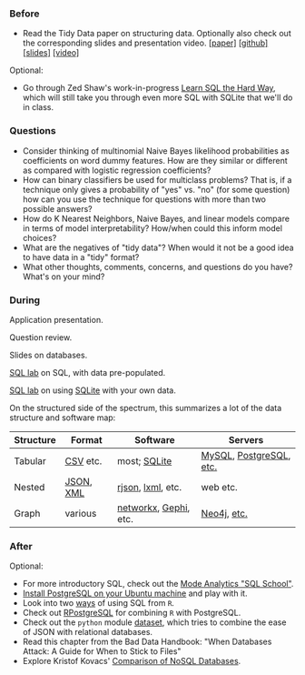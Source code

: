 ### Before

 * Read the Tidy Data paper on structuring data. Optionally also check
   out the corresponding slides and presentation video.
   [[paper]](http://vita.had.co.nz/papers/tidy-data.pdf)
   [[github]](https://github.com/hadley/tidy-data)
   [[slides]](http://stat405.had.co.nz/lectures/18-tidy-data.pdf)
   [[video]](http://vimeo.com/33727555)

Optional:

 * Go through Zed Shaw's work-in-progress
   [Learn SQL the Hard Way](http://sql.learncodethehardway.org/book/),
   which will still take you through even more SQL with SQLite that
   we'll do in class.


### Questions

 * Consider thinking of multinomial Naive Bayes likelihood
   probabilities as coefficients on word dummy features. How are they
   similar or different as compared with logistic regression
   coefficients?
 * How can binary classifiers be used for multiclass problems? That
   is, if a technique only gives a probability of "yes" vs. "no" (for
   some question) how can you use the technique for questions with
   more than two possible answers?
 * How do K Nearest Neighbors, Naive Bayes, and linear models compare
   in terms of model interpretability? How/when could this inform
   model choices?
 * What are the negatives of "tidy data"? When would it not be a good
   idea to have data in a "tidy" format?
 * What other thoughts, comments, concerns, and questions do you have?
   What's on your mind?


### During

Application presentation.

Question review.

Slides on databases.

[SQL lab](lab_SQL_Northwind.md) on SQL, with data pre-populated.

[SQL lab](lab_SQLite.md) on using [SQLite](http://www.sqlite.org/)
with your own data.

On the structured side of the spectrum, this summarizes a lot of the
data structure and software map:

Structure | Format | Software | Servers
--- | --- | --- | ---
Tabular | [CSV](http://en.wikipedia.org/wiki/Comma-separated_values) etc. | most; [SQLite](http://www.sqlite.org/) | [MySQL](http://www.mysql.com/), [PostgreSQL](http://www.postgresql.org/), [etc.](http://en.wikipedia.org/wiki/Relational_database)
Nested | [JSON](http://www.json.org/), [XML](http://www.w3.org/XML/) | [rjson](http://cran.r-project.org/web/packages/rjson/index.html), [lxml](http://lxml.de/), etc. | web etc.
Graph | various | [networkx](http://networkx.github.io/), [Gephi](https://gephi.org/), etc. | [Neo4j](http://www.neo4j.org/), [etc.](http://en.wikipedia.org/wiki/Graph_database)


### After

Optional:

 * For more introductory SQL, check out the [Mode Analytics "SQL School"](http://sqlschool.modeanalytics.com/).
 * [Install PostgreSQL on your Ubuntu machine](https://help.ubuntu.com/community/PostgreSQL) and play with it.
 * Look into two [ways](RODBC_sqldf.md) of using SQL from `R`.
 * Check out [RPostgreSQL](RPostgreSQL.md) for combining `R` with PostgreSQL.
 * Check out the `python` module [dataset](http://dataset.readthedocs.org/en/latest/), which tries to combine the ease of JSON with relational databases.
 * Read this chapter from the Bad Data Handbook: "When Databases Attack: A Guide for When to Stick to Files"
 * Explore Kristof Kovacs' [Comparison of NoSQL Databases](http://kkovacs.eu/cassandra-vs-mongodb-vs-couchdb-vs-redis).
